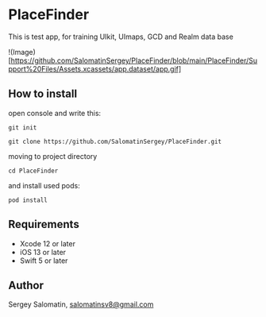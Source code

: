 # PlaceFinder

This is test app, for training UIkit, UImaps, GCD and Realm data base

!(Image)[https://github.com/SalomatinSergey/PlaceFinder/blob/main/PlaceFinder/Support%20Files/Assets.xcassets/app.dataset/app.gif]

## How to install
open console and write this:

```
git init 
```
```
git clone https://github.com/SalomatinSergey/PlaceFinder.git
```
moving to project directory
```
cd PlaceFinder
```
and install used pods:
```
pod install
```

## Requirements

- Xcode 12 or later
- iOS 13 or later
- Swift 5 or later

## Author

Sergey Salomatin, salomatinsv8@gmail.com
